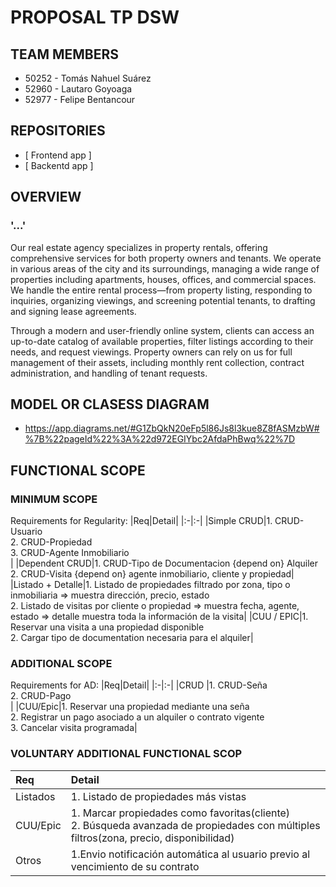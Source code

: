 # PROPOSAL TP DSW



## TEAM MEMBERS
* 50252 - Tomás Nahuel Suárez
* 52960 - Lautaro Goyoaga
* 52977 - Felipe Bentancour



## REPOSITORIES
* [ Frontend app ]
* [ Backentd app ]



## OVERVIEW

### '...'

Our real estate agency specializes in property rentals, offering comprehensive services for both property owners and tenants. We operate in various areas of the city and its surroundings, managing a wide range of properties including apartments, houses, offices, and commercial spaces. We handle the entire rental process—from property listing, responding to inquiries, organizing viewings, and screening potential tenants, to drafting and signing lease agreements.

Through a modern and user-friendly online system, clients can access an up-to-date catalog of available properties, filter listings according to their needs, and request viewings. Property owners can rely on us for full management of their assets, including monthly rent collection, contract administration, and handling of tenant requests.



## MODEL OR CLASESS DIAGRAM
* https://app.diagrams.net/#G1ZbQkN20eFp5l86Js8l3kue8Z8fASMzbW#%7B%22pageId%22%3A%22d972EGIYbc2AfdaPhBwq%22%7D



## FUNCTIONAL SCOPE

### MINIMUM SCOPE
Requirements for Regularity:
|Req|Detail|
|:-|:-|
|Simple CRUD|1. CRUD-Usuario<br>2. CRUD-Propiedad<br>3. CRUD-Agente Inmobiliario<br>|
|Dependent CRUD|1. CRUD-Tipo de Documentacion {depend on} Alquiler<br>2. CRUD-Visita {depend on} agente inmobiliario, cliente y propiedad|
|Listado + Detalle|1. Listado de propiedades filtrado por zona, tipo o inmobiliaria => muestra dirección, precio, estado<br>2. Listado de visitas por cliente o propiedad => muestra fecha, agente, estado => detalle muestra toda la información de la visita|
|CUU / EPIC|1. Reservar una visita a una propiedad disponible<br>2. Cargar tipo de documentation necesaria para el alquiler|


### ADDITIONAL SCOPE
Requirements for AD:
|Req|Detail|
|:-|:-|
|CRUD |1. CRUD-Seña<br>2. CRUD-Pago<br>|
|CUU/Epic|1. Reservar una propiedad mediante una seña<br>2. Registrar un pago asociado a un alquiler o contrato vigente<br>3. Cancelar visita programada|


### VOLUNTARY ADDITIONAL FUNCTIONAL SCOP
|Req|Detail|
|:-|:-|
|Listados |1. Listado de propiedades más vistas|
|CUU/Epic|1. Marcar propiedades como favoritas(cliente)<br>2. Búsqueda avanzada de propiedades con múltiples filtros(zona, precio, disponibilidad)|
|Otros|1.Envio notificación automática al usuario previo al vencimiento de su contrato|
